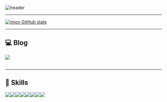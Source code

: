 ![header](https://capsule-render.vercel.app/api?type=waving&color=timeGradient&text=Welcome%20to%20mion%20GitHub%20👋&animation=twinkling&fontSize=35&fontAlignY=40&fontAlign=70&height=250)

---

[![mion GitHub stats](https://github-readme-stats.vercel.app/api?username=mino0816&include_all_commits=true&theme=nord&hide_border=true&count_private=true)](https://github.com/jiholee0/github-readme-stats)

---
## 💻 Blog 
<div style="display:flex; flex-direction:row;">
    <a href="https://leemh94.tistory.com/">
        <img src="https://img.shields.io/badge/Tistory-000000?style=for-the-badge&logo=Tistory&logoColor=white"> 
    </a>
</div><br>

---

## 🔨 Skills
<div style="display:flex; flex-direction:row;">
    <img src="https://img.shields.io/badge/java-007396?style=for-the-badge&logo=java&logoColor=white"> 
    <img src="https://img.shields.io/badge/Spring Boot-6DB33F?style=for-the-badge&logo=spring boot&logoColor=white"> 
    <img src="https://img.shields.io/badge/oracle-F80000?style=for-the-badge&logo=oracle&logoColor=white"> 
    <img src="https://img.shields.io/badge/mysql-4479A1?style=for-the-badge&logo=mysql&logoColor=white"> 
     <br>
    <img src="https://img.shields.io/badge/apache tomcat-F8DC75?style=for-the-badge&logo=apachetomcat&logoColor=black">
    <br>
    <img src="https://img.shields.io/badge/html5-E34F26?style=flat-square&logo=html5&logoColor=white"> 
    <img src="https://img.shields.io/badge/css-1572B6?style=flat-square&logo=css3&logoColor=white"> 
    <img src="https://img.shields.io/badge/javascript-F7DF1E?style=flat-square&logo=javascript&logoColor=black"> 
     <br>
</div><br>
